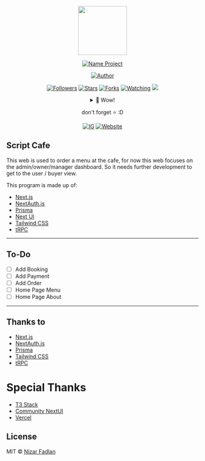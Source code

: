 <p align="center">
<img src="https://www.nizarfadlan.dev/favicon/logo.png" width="128" height="128"/>
</p>
<p align="center">
<a href="#"><img title="Name Project" src="https://img.shields.io/badge/Script Cafe-green?colorA=%23ff0000&colorB=%23017e40&style=for-the-badge"></a>
</p>
<p align="center">
<a href="https://github.com/nizarfadlan"><img title="Author" src="https://img.shields.io/badge/AUTHOR-Nizar-orange.svg?style=for-the-badge&logo=github"></a>
</p>
<p align="center">
<a href="https://github.com/nizarfadlan/followers"><img title="Followers" src="https://img.shields.io/github/followers/nizarfadlan?color=blue&style=flat-square"></a>
<a href="https://github.com/nizarfadlan/Responsi-PW/stargazers/"><img title="Stars" src="https://img.shields.io/github/stars/nizarfadlan/Responsi-PW?color=red&style=flat-square"></a>
<a href="https://github.com/nizarfadlan/Responsi-PW/network/members"><img title="Forks" src="https://img.shields.io/github/forks/nizarfadlan/Responsi-PW?color=red&style=flat-square"></a>
<a href="https://github.com/nizarfadlan/Responsi-PW/watchers"><img title="Watching" src="https://img.shields.io/github/watchers/nizarfadlan/Responsi-PW?label=Watchers&color=blue&style=flat-square"></a>
<a href="https://hits.seeyoufarm.com"><img src="https://hits.seeyoufarm.com/api/count/incr/badge.svg?url=https://github.com/nizarfadlan/Responsi-PW&count_bg=%2379C83D&title_bg=%23555555&icon=probot.svg&icon_color=%2300FF6D&title=hits&edge_flat=false"/></a>
</p>
<div align="center">
<details>
 <summary>🥟 Wow!</summary>
 <p align="center">
    <a href="https://trakteer.id/nizariyf" target="_blank"><img title="Trakteer" src="https://img.shields.io/badge/Trakteer-red?style=for-the-badge"></a>
    <a href="https://paypal.me/niyf1" target="_blank"><img title="Paypal" src="https://img.shields.io/badge/Paypal-blue?style=for-the-badge"></a>
 </p>

</details>

don't forget ⭐️ :D
  <p align="center">
    <a href="https://instagram.com/nizariyf_/" target="_blank"><img title="IG" src="https://img.shields.io/badge/Follow-Instagram-orange"></a>
    <a href="https://nizarfadlan.dev" target="_blank"><img title="Website" src="https://img.shields.io/badge/Website-Personal-blueviolet"></a>
  </p>
</div>

## Script Cafe

This web is used to order a menu at the cafe, for now this web focuses on the admin/owner/manager dashboard. So it needs further development to get to the user / buyer view.

This program is made up of:

- [Next.js](https://nextjs.org)
- [NextAuth.js](https://next-auth.js.org)
- [Prisma](https://prisma.io)
- [Next UI](https://nextui.org)
- [Tailwind CSS](https://tailwindcss.com)
- [tRPC](https://trpc.io)

---

## To-Do

- [ ] Add Booking
- [ ] Add Payment
- [ ] Add Order
- [ ] Home Page Menu
- [ ] Home Page About

---

## Thanks to

- [Next.js](https://nextjs.org)
- [NextAuth.js](https://next-auth.js.org)
- [Prisma](https://prisma.io)
- [Tailwind CSS](https://tailwindcss.com)
- [tRPC](https://trpc.io)

# Special Thanks

- [T3 Stack](https://create.t3.gg/)
- [Community NextUI](https://discord.gg/9b6yyZKmH4)
- [Vercel](https://vercel.com)

## License

MIT © [Nizar Fadlan](https://nizarfadlan.dev)
